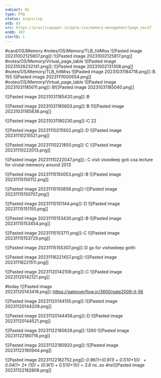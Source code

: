 ```yaml
---
subject: OS
type: PYQ
status: acquiring
atQ: 83
src: https://practicepaper.in/gate-cse/memory-management?page_no=17
endQ: 107
startQ: 1
---
```

#card/OS/Memory
#notes/OS/Memory/TLB_hitMiss
![[Pasted image 20231002125807.png]]::![[Pasted image 20231002125817.png]] <!--SR:!2023-12-21,17,272-->
#notes/OS/Memory/Virtual_page_table
![[Pasted image 20231028232141.png]]::![[Pasted image 20231002131308.png]] <!--SR:!2023-12-23,30,270-->
#notes/OS/Memory/TLB_hitMiss 
![[Pasted image 20231031184718.png]]::B. 155 ![[Pasted image 20231111000554.png]] <!--SR:!2023-12-30,39,292-->
#notes/OS/Memory/Virtual_page_table 
![[Pasted image 20231031185011.png]]::B![[Pasted image 20231031185040.png]] <!--SR:!2023-12-19,15,272-->

![[Pasted image 20231031185420.png]]::B <!--SR:!2023-12-20,16,272-->

![[Pasted image 20231031185603.png]]::B 1![[Pasted image 20231031185836.png]] <!--SR:!2024-01-03,41,292-->

![[Pasted image 20231031190230.png]]::C 22 <!--SR:!2023-11-26,6,252-->

![[Pasted image 20231110215502.png]]::D ![[Pasted image 20231110215521.png]] <!--SR:!2024-01-11,38,299-->

![[Pasted image 20231110221850.png]]::C ![[Pasted image 20231110222013.png]] <!--SR:!2024-01-03,30,279-->

![[Pasted image 20231110222047.png]]:: C  visit viswdeep goti coa lecture for virutal memeory around 2013 <!--SR:!2023-11-24,3,227-->

![[Pasted image 20231115150053.png]]::B ![[Pasted image 20231115150112.png]] <!--SR:!2024-01-05,32,264-->

![[Pasted image 20231115150658.png]]::![[Pasted image 20231115150707.png]] <!--SR:!2024-01-07,34,264-->


![[Pasted image 20231115151144.png]]::D ![[Pasted image 20231115151155.png]] <!--SR:!2023-11-28,5,224-->

![[Pasted image 20231115153430.png]]::B ![[Pasted image 20231115153454.png]] <!--SR:!2024-01-08,35,264-->

![[Pasted image 20231115153711.png]]::C ![[Pasted image 20231115153729.png]] <!--SR:!2023-12-05,12,244-->

![[Pasted image 20231115155307.png]]::D go for vishwdeep gothi <!--SR:!2023-11-27,4,184-->

![[Pasted image 20231116221457.png]]::![[Pasted image 20231116221511.png]] <!--SR:!2023-12-05,12,244-->

![[Pasted image 20231120142109.png]]::C ![[Pasted image 20231120142121.png]] <!--SR:!2023-11-24,3,227-->

#today ![[Pasted image 20231120143418.png]]::https://gateoverflow.in/3600/gate2006-it-56

![[Pasted image 20231120144155.png]]::![[Pasted image 20231120144209.png]] <!--SR:!2023-11-26,3,207-->

![[Pasted image 20231120144458.png]]::D ![[Pasted image 20231120144521.png]] <!--SR:!2023-12-14,10,247-->

![[Pasted image 20231122180629.png]]::1260 ![[Pasted image 20231122180716.png]] <!--SR:!2023-11-26,3,229-->

![[Pasted image 20231122180920.png]]::![[Pasted image 20231122180944.png]] <!--SR:!2023-11-26,3,229-->

![[Pasted image 20231122182752.png]]::_0.96(1+(0.9(1) + 0.1(10+1)))   +   0.04(1+ 2* (10) + (0.9(1) + 0.1(10+1))) = 3.8 ns..so 4ns_![[Pasted image 20231122182808.png]] <!--SR:!2023-11-26,3,229-->

